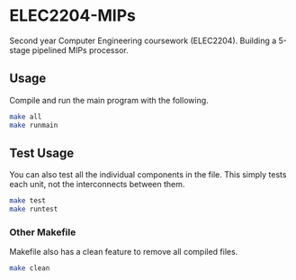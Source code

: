 # ELEC2204-MIPs
Second year Computer Engineering coursework (ELEC2204). Building a 5-stage pipelined MIPs processor.


## Usage 

Compile and run the main program with the following.

```sh
make all
make runmain
```

## Test Usage

You can also test all the individual components in the file. This simply tests each unit, not the interconnects between them.

```sh
make test
make runtest
```

### Other Makefile

Makefile also has a clean feature to remove all compiled files.

```sh
make clean
```